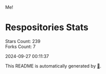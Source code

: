 Me!

# Respositories Stats
Stars Count: 239  
Forks Count: 7

2024-09-27 00:11:37  

This README is automatically generated by [🐰](https://github.com/rnitta/rnitta).
